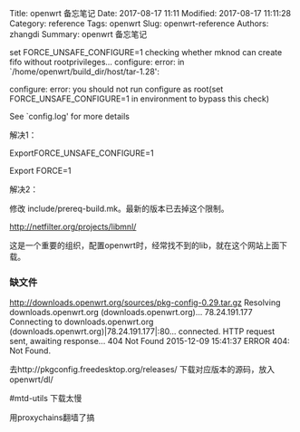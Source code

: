 Title: openwrt 备忘笔记
Date: 2017-08-17 11:11
Modified: 2017-08-17 11:11:28
Category: reference
Tags: openwrt
Slug: openwrt-reference
Authors: zhangdi
Summary: openwrt 备忘笔记

set FORCE_UNSAFE_CONFIGURE=1
checking whether mknod can create fifo without rootprivileges... configure:
error: in `/home/openwrt/build_dir/host/tar-1.28':

configure: error: you should not run configure as root(set
FORCE_UNSAFE_CONFIGURE=1 in environment to bypass this check)

See `config.log' for more details

解决1：

ExportFORCE_UNSAFE_CONFIGURE=1

Export FORCE=1

解决2：

修改 include/prereq-build.mk。最新的版本已去掉这个限制。

 

  http://netfilter.org/projects/libmnl/

   这是一个重要的组织，配置openwrt时，经常找不到的lib，就在这个网站上面下载。


### 缺文件

http://downloads.openwrt.org/sources/pkg-config-0.29.tar.gz
Resolving downloads.openwrt.org (downloads.openwrt.org)... 78.24.191.177
Connecting to downloads.openwrt.org
(downloads.openwrt.org)|78.24.191.177|:80... connected.
HTTP request sent, awaiting response... 404 Not Found
2015-12-09 15:41:37 ERROR 404: Not Found.

去http://pkgconfig.freedesktop.org/releases/
下载对应版本的源码，放入openwrt/dl/

#mtd-utils 下载太慢

用proxychains翻墙了搞

